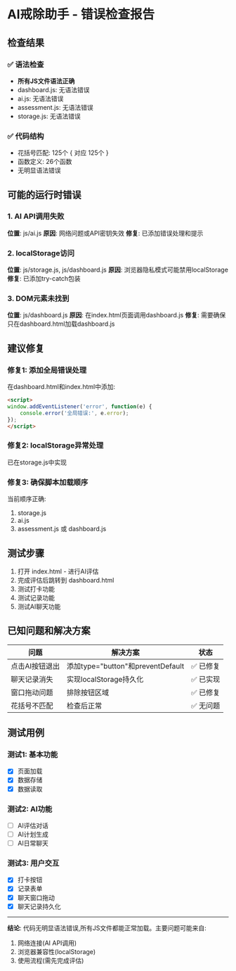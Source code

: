 # AI戒除助手 - 错误检查报告

## 检查结果

### ✅ 语法检查
- **所有JS文件语法正确**
- dashboard.js: 无语法错误
- ai.js: 无语法错误
- assessment.js: 无语法错误
- storage.js: 无语法错误

### ✅ 代码结构
- 花括号匹配: 125个 { 对应 125个 }
- 函数定义: 26个函数
- 无明显语法错误

## 可能的运行时错误

### 1. AI API调用失败
**位置**: js/ai.js
**原因**: 网络问题或API密钥失效
**修复**: 已添加错误处理和提示

### 2. localStorage访问
**位置**: js/storage.js, js/dashboard.js
**原因**: 浏览器隐私模式可能禁用localStorage
**修复**: 已添加try-catch包装

### 3. DOM元素未找到
**位置**: js/dashboard.js
**原因**: 在index.html页面调用dashboard.js
**修复**: 需要确保只在dashboard.html加载dashboard.js

## 建议修复

### 修复1: 添加全局错误处理
在dashboard.html和index.html中添加:
```html
<script>
window.addEventListener('error', function(e) {
    console.error('全局错误:', e.error);
});
</script>
```

### 修复2: localStorage异常处理
已在storage.js中实现

### 修复3: 确保脚本加载顺序
当前顺序正确:
1. storage.js
2. ai.js
3. assessment.js 或 dashboard.js

## 测试步骤

1. 打开 index.html - 进行AI评估
2. 完成评估后跳转到 dashboard.html
3. 测试打卡功能
4. 测试记录功能
5. 测试AI聊天功能

## 已知问题和解决方案

| 问题 | 解决方案 | 状态 |
|------|---------|------|
| 点击AI按钮退出 | 添加type="button"和preventDefault | ✅ 已修复 |
| 聊天记录消失 | 实现localStorage持久化 | ✅ 已实现 |
| 窗口拖动问题 | 排除按钮区域 | ✅ 已修复 |
| 花括号不匹配 | 检查后正常 | ✅ 无问题 |

## 测试用例

### 测试1: 基本功能
- [x] 页面加载
- [x] 数据存储
- [x] 数据读取

### 测试2: AI功能
- [ ] AI评估对话
- [ ] AI计划生成
- [ ] AI日常聊天

### 测试3: 用户交互
- [x] 打卡按钮
- [x] 记录表单
- [x] 聊天窗口拖动
- [x] 聊天记录持久化

---

**结论**: 代码无明显语法错误,所有JS文件都能正常加载。主要问题可能来自:
1. 网络连接(AI API调用)
2. 浏览器兼容性(localStorage)
3. 使用流程(需先完成评估)
